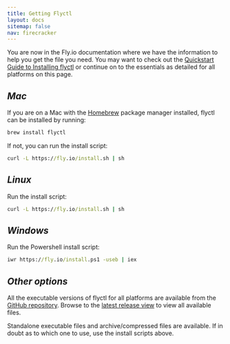 ```yaml
---
title: Getting Flyctl
layout: docs
sitemap: false
nav: firecracker
---
```


You are now in the Fly.io documentation where we have the information to help you get the file you need. You may want to check out the [Quickstart Guide to Installing flyctl](/docs/getting-started/installing-flyctl/) or continue on to the essentials as detailed for all platforms on this page.

## _Mac_

If you are on a Mac with the [Homebrew](https://brew.sh) package manager installed, flyctl can be installed by running:

```cmd
brew install flyctl
```

If not, you can run the install script:

```cmd
curl -L https://fly.io/install.sh | sh
```


## _Linux_

Run the install script:

```cmd
curl -L https://fly.io/install.sh | sh
```

## _Windows_

Run the Powershell install script:

```cmd
iwr https://fly.io/install.ps1 -useb | iex
```

## _Other options_

All the executable versions of flyctl for all platforms are available from the [GitHub repository](https://github.com/superfly/flyctl). Browse to the [latest release view](https://github.com/superfly/flyctl/releases/latest) to view all available files.

Standalone executable files and archive/compressed files are available. If in doubt as to which one to use, use the install scripts above.
